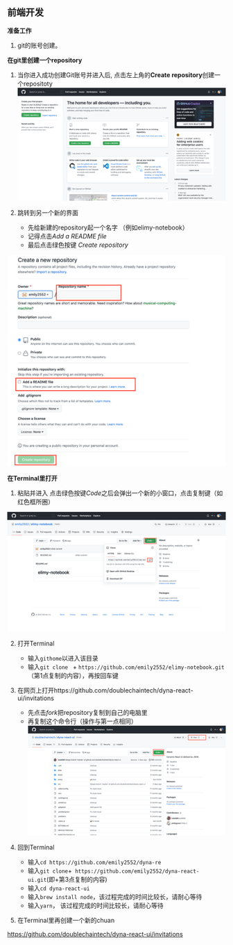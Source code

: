 
## 前端开发 ##

**准备工作**

1. git的账号创建。



**在git里创建一个repository**

1. 当你进入成功创建Git账号并进入后, 点击左上角的**Create repository**创建一个repositoty
![](images/RC-1.png)

2. 跳转到另一个新的界面  
    + 先给新建的repository起一个名字 （例如elimy-notebook） 
    + 记得点击*Add a README file*  
    + 最后点击绿色按键 *Create repository*    
    
![](images/RC-2.png)




**在Terminal里打开**

1. 粘贴并进入
    点击绿色按键*Code*之后会弹出一个新的小窗口，点击复制键（如红色框所圈） 
    
![](images/RC-3.png)


2. 打开Terminal
    + 输入`githome`以进入该目录
    + 输入`git clone ` + `https://github.com/emily2552/elimy-notebook.git`（第1点复制的内容），再按回车键  


3. 在网页上打开https://github.com/doublechaintech/dyna-react-ui/invitations 
    + 先点击*fork*把repository复制到自己的电脑里  
    + 再复制这个命令行（操作与第一点相同）
![](images/RC-4.png)


4. 回到Terminal
    + 输入`cd https://github.com/emily2552/dyna-re`   
    + 输入`git clone`+` https://github.com/emily2552/dyna-react-ui.git`(即+第3点复制的内容)
    + 输入`cd dyna-react-ui`
    + 输入`brew install node`，该过程完成的时间比较长，请耐心等待
    + 输入`yarn`， 该过程完成的时间比较长，请耐心等待
    

5. 在Terminal里再创建一个新的chuan
    
https://github.com/doublechaintech/dyna-react-ui/invitations